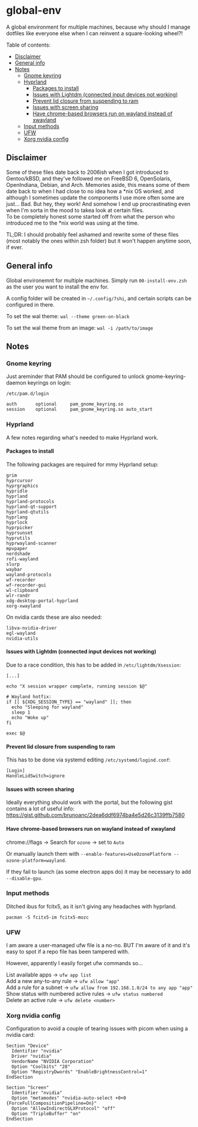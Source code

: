 # global-env

A global environment for multiple machines, because why should I manage
dotfiles like everyone else when I can reinvent a square-looking wheel?!  

Table of contents:  
<!-- vim-markdown-toc GFM -->

- [Disclaimer](#disclaimer)
- [General info](#general-info)
- [Notes](#notes)
    - [Gnome keyring](#gnome-keyring)
    - [Hyprland](#hyprland)
        - [Packages to install](#packages-to-install)
        - [Issues with Lightdm (connected input devices not working)](#issues-with-lightdm-connected-input-devices-not-working)
        - [Prevent lid closure from suspending to ram](#prevent-lid-closure-from-suspending-to-ram)
        - [Issues with screen sharing](#issues-with-screen-sharing)
        - [Have chrome-based browsers run on wayland instead of xwayland](#have-chrome-based-browsers-run-on-wayland-instead-of-xwayland)
    - [Input methods](#input-methods)
    - [UFW](#ufw)
    - [Xorg nvidia config](#xorg-nvidia-config)

<!-- vim-markdown-toc -->



## Disclaimer

Some of these files date back to 2006ish when I got introduced to Gentoo/kBSD,
and they've followed me on FreeBSD 6, OpenSolaris, OpenIndiana, Debian, and
Arch. Memories aside, this means some of them date back to when I had close to
no idea how a \*nix OS worked, and although I sometimes update the components I
use more often some are just... Bad. But hey, they work! And somehow I end up
procrastinating even when I'm sorta in the mood to takea look at certain
files.  
To be completely honest some started off from what the person who introduced me
to the \*nix world was using at the time.  
  
TL;DR: I should probably feel ashamed and rewrite some of these files (most
notably the ones within zsh folder) but it won't happen anytime soon, if
ever.  



## General info

Global environemnt for multiple machines. Simply run `00-install-env.zsh` as
the user you want to install the env for.  

A config folder will be created in `~/.config/7shi`, and certain scripts can
be configured in there.  

To set the wal theme: `wal --theme green-on-black`  

To set the wal theme from an image: `wal -i /path/to/image`  



## Notes

### Gnome keyring

Just areminder that PAM should be configured to unlock gnome-keyring-daemon
keyrings on login:  

```
/etc/pam.d/login

auth       optional     pam_gnome_keyring.so
session    optional     pam_gnome_keyring.so auto_start
```



### Hyprland

A few notes regarding what's needed to make Hyprland work.  

#### Packages to install

The following packages are required for mmy Hyprland setup:  
```
grim
hyprcursor
hyprgraphics
hypridle
hyprland
hyprland-protocols
hyprland-qt-support
hyprland-qtutils
hyprlang
hyprlock
hyprpicker
hyprsunset
hyprutils
hyprwayland-scanner
mpvpaper
nerdshade
rofi-wayland
slurp
waybar
wayland-protocols
wf-recorder
wf-recorder-gui
wl-clipboard
wlr-randr
xdg-desktop-portal-hyprland
xorg-xwayland
```

On nvidia cards these are also needed:  
```
libva-nvidia-driver
egl-wayland
nvidia-utils
```

#### Issues with Lightdm (connected input devices not working)

Due to a race condition, this has to be added in `/etc/lightdm/Xsession`:  
```
[...]

echo "X session wrapper complete, running session $@"

# Wayland hotfix:
if [[ ${XDG_SESSION_TYPE} == "wayland" ]]; then
  echo "Sleeping for wayland"
  sleep 1
  echo "Woke up"
fi

exec $@
```

#### Prevent lid closure from suspending to ram

This has to be done via systemd editing `/etc/systemd/logind.conf`:  
```
[Login]
HandleLidSwitch=ignore
```

#### Issues with screen sharing

Ideally everything should work with the portal, but the following gist contains
a lot of useful info:
https://gist.github.com/brunoanc/2dea6ddf6974ba4e5d26c3139ffb7580  

#### Have chrome-based browsers run on wayland instead of xwayland

chrome://flags -> Search for `ozone` -> set to `Auto`  

Or manually launch them with
`--enable-features=UseOzonePlatform --ozone-platform=wayland`.  

If they fail to launch (as some electron apps do) it may be necessary to add
`--disable-gpu`.  



### Input methods

Ditched ibus for fcitx5, as it isn't giving any headaches with hyprland.  
```
pacman -S fcitx5-im fcitx5-mozc
```



### UFW

I am aware a user-managed ufw file is a no-no. BUT I'm aware of it and it's
easy to spot if a repo file has been tampered with.  

However, apparently I easily forget ufw commands so...  

List available apps -> `ufw app list`  
Add a new any-to-any rule -> `ufw allow "app"`  
Add a rule for a subnet -> `ufw allow from 192.168.1.0/24 to any app "app"`  
Show status with numbered active rules -> `ufw status numbered`  
Delete an active rule -> `ufw delete <number>`  



### Xorg nvidia config

Configuration to avoid a couple of tearing issues with picom when using a
nvidia card:  

```
Section "Device"
  Identifier "nvidia"
  Driver "nvidia"
  VendorName "NVIDIA Corporation"
  Option "Coolbits" "28"
  Option "RegistryDwords" "EnableBrightnessControl=1"
EndSection

Section "Screen"
  Identifier "nvidia"
  Option "metamodes" "nvidia-auto-select +0+0 {ForceFullCompositionPipeline=On}"
  Option "AllowIndirectGLXProtocol" "off"
  Option "TripleBuffer" "on"
EndSection
```

